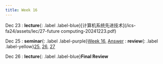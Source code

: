 ```yaml
---
title: Week 16
---
```


Dec 23
: **lecture**{: .label .label-blue}[计算机系统先进技术](/ics-fa24/assets/lec/27-future computing-20241223.pdf)

Dec 25
: **seminar**{: .label .label-purple}[Week 16,](/ics-fa24/assets/seminar/ta/week16.pdf) [Answer](/ics-fa24/assets/seminar/ta/answer.pdf)
  : **review**{: .label .label-yellow}[25,](/ics-fa24/assets/seminar/stu/周百川-ics回课-25.pdf) [26,](/ics-fa24/assets/seminar/stu/阮宗泽-ics回课-26.pdf) [27](/ics-fa24/assets/seminar/stu/周尚博-ics回课-27.pdf)

Dec 26
: **lecture**{: .label .label-blue}**Final Review**